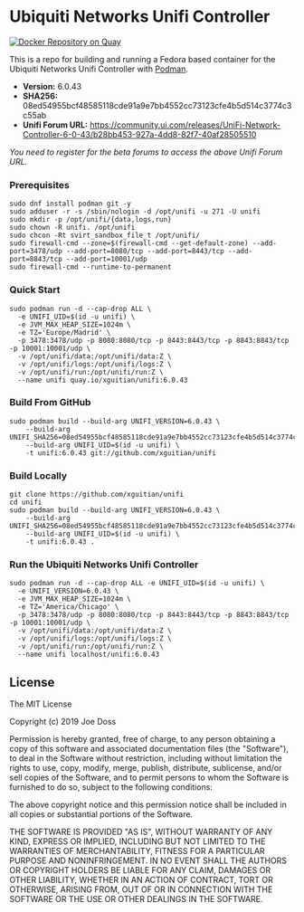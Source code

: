 # Ubiquiti Networks Unifi Controller

[![Docker Repository on Quay](https://quay.io/repository/xguitian/unifi/status "Docker Repository on Quay")](https://quay.io/repository/xguitian/unifi)

This is a repo for building and running a Fedora based container for the Ubiquiti Networks Unifi Controller with [Podman](https://github.com/containers/libpod).

- **Version:** 6.0.43
- **SHA256:** 08ed54955bcf48585118cde91a9e7bb4552cc73123cfe4b5d514c3774c3c55ab
- **Unifi Forum URL:** https://community.ui.com/releases/UniFi-Network-Controller-6-0-43/b28bb453-927a-4dd8-82f7-40af28505510

_You need to register for the beta forums to access the above Unifi Forum URL._

### Prerequisites

```
sudo dnf install podman git -y
sudo adduser -r -s /sbin/nologin -d /opt/unifi -u 271 -U unifi
sudo mkdir -p /opt/unifi/{data,logs,run}
sudo chown -R unifi. /opt/unifi
sudo chcon -Rt svirt_sandbox_file_t /opt/unifi/
sudo firewall-cmd --zone=$(firewall-cmd --get-default-zone) --add-port=3478/udp --add-port=8080/tcp --add-port=8443/tcp --add-port=8843/tcp --add-port=10001/udp
sudo firewall-cmd --runtime-to-permanent
```

### Quick Start

```
sudo podman run -d --cap-drop ALL \
  -e UNIFI_UID=$(id -u unifi) \
  -e JVM_MAX_HEAP_SIZE=1024m \
  -e TZ='Europe/Madrid' \
  -p 3478:3478/udp -p 8080:8080/tcp -p 8443:8443/tcp -p 8843:8843/tcp -p 10001:10001/udp \
  -v /opt/unifi/data:/opt/unifi/data:Z \
  -v /opt/unifi/logs:/opt/unifi/logs:Z \
  -v /opt/unifi/run:/opt/unifi/run:Z \
  --name unifi quay.io/xguitian/unifi:6.0.43
```

### Build From GitHub

```
sudo podman build --build-arg UNIFI_VERSION=6.0.43 \
    --build-arg UNIFI_SHA256=08ed54955bcf48585118cde91a9e7bb4552cc73123cfe4b5d514c3774c3c55ab\
    --build-arg UNIFI_UID=$(id -u unifi) \
    -t unifi:6.0.43 git://github.com/xguitian/unifi
```

### Build Locally

```
git clone https://github.com/xguitian/unifi
cd unifi
sudo podman build --build-arg UNIFI_VERSION=6.0.43 \
    --build-arg UNIFI_SHA256=08ed54955bcf48585118cde91a9e7bb4552cc73123cfe4b5d514c3774c3c55ab\
    --build-arg UNIFI_UID=$(id -u unifi) \
    -t unifi:6.0.43 .
```

### Run the Ubiquiti Networks Unifi Controller

```
sudo podman run -d --cap-drop ALL -e UNIFI_UID=$(id -u unifi) \
  -e UNIFI_VERSION=6.0.43 \
  -e JVM_MAX_HEAP_SIZE=1024m \
  -e TZ='America/Chicago' \
  -p 3478:3478/udp -p 8080:8080/tcp -p 8443:8443/tcp -p 8843:8843/tcp -p 10001:10001/udp \
  -v /opt/unifi/data:/opt/unifi/data:Z \
  -v /opt/unifi/logs:/opt/unifi/logs:Z \
  -v /opt/unifi/run:/opt/unifi/run:Z \
  --name unifi localhost/unifi:6.0.43
```

## License

The MIT License

Copyright (c) 2019 Joe Doss

Permission is hereby granted, free of charge, to any person obtaining a copy
of this software and associated documentation files (the "Software"), to deal
in the Software without restriction, including without limitation the rights
to use, copy, modify, merge, publish, distribute, sublicense, and/or sell
copies of the Software, and to permit persons to whom the Software is
furnished to do so, subject to the following conditions:

The above copyright notice and this permission notice shall be included in
all copies or substantial portions of the Software.

THE SOFTWARE IS PROVIDED "AS IS", WITHOUT WARRANTY OF ANY KIND, EXPRESS OR
IMPLIED, INCLUDING BUT NOT LIMITED TO THE WARRANTIES OF MERCHANTABILITY,
FITNESS FOR A PARTICULAR PURPOSE AND NONINFRINGEMENT. IN NO EVENT SHALL THE
AUTHORS OR COPYRIGHT HOLDERS BE LIABLE FOR ANY CLAIM, DAMAGES OR OTHER
LIABILITY, WHETHER IN AN ACTION OF CONTRACT, TORT OR OTHERWISE, ARISING FROM,
OUT OF OR IN CONNECTION WITH THE SOFTWARE OR THE USE OR OTHER DEALINGS IN
THE SOFTWARE.
